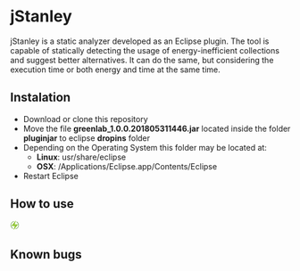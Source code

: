# jStanley
jStanley is a static analyzer developed as an Eclipse plugin. The tool is capable of statically detecting the usage of energy-inefficient collections and suggest better alternatives. It can do the same, but considering the execution time or both energy and time at the same time.

## Instalation
- Download or clone this repository
- Move the file **greenlab_1.0.0.201805311446.jar** located inside the folder **pluginjar** to eclipse **dropins** folder
- Depending on the Operating System this folder may be located at:
	- **Linux**: usr/share/eclipse 
	- **OSX**: /Applications/Eclipse.app/Contents/Eclipse
- Restart Eclipse

## How to use
![alt text](https://github.com/greensoftwarelab/jStanley/blob/master/icons/sample.png)


## Known bugs